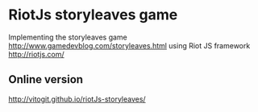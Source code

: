 # RiotJs storyleaves game 
Implementing the storyleaves game http://www.gamedevblog.com/storyleaves.html using Riot JS framework http://riotjs.com/

## Online version
http://vitogit.github.io/riotJs-storyleaves/
